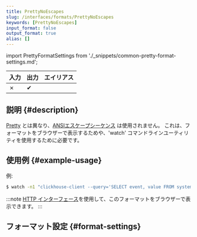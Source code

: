 ```yaml
---
title: PrettyNoEscapes
slug: /interfaces/formats/PrettyNoEscapes
keywords: [PrettyNoEscapes]
input_format: false
output_format: true
alias: []
---
```


import PrettyFormatSettings from './_snippets/common-pretty-format-settings.md';

| 入力 | 出力  | エイリアス |
|-------|---------|-------|
| ✗     | ✔       |       |

## 説明 {#description}

[Pretty](/interfaces/formats/Pretty) とは異なり、[ANSIエスケープシーケンス](http://en.wikipedia.org/wiki/ANSI_escape_code) は使用されません。 
これは、フォーマットをブラウザーで表示するためや、'watch' コマンドラインユーティリティを使用するために必要です。

## 使用例 {#example-usage}

例:

```bash
$ watch -n1 "clickhouse-client --query='SELECT event, value FROM system.events FORMAT PrettyCompactNoEscapes'"
```

:::note
[HTTP インターフェース](../../../interfaces/http.md)を使用して、このフォーマットをブラウザーで表示できます。
:::

## フォーマット設定 {#format-settings}

<PrettyFormatSettings/>
